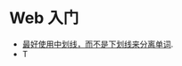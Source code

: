 # Web 入门

* [最好使用中划线，而不是下划线来分离单词](https://developer.mozilla.org/zh-CN/docs/Learn/Getting_started_with_the_web/Dealing_with_files).
* T
